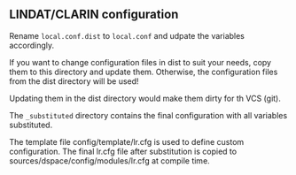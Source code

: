 LINDAT/CLARIN configuration
----------------------------

Rename `local.conf.dist` to `local.conf` and udpate the variables accordingly.

If you want to change configuration files in dist to suit your needs, copy them to this directory and update them. 
Otherwise, the configuration files from the dist directory will be used! 

Updating them in the dist directory would make them dirty for th VCS (git). 


The `_substituted` directory contains the final configuration with all variables substituted.

The template file config/template/lr.cfg is used to define custom configuration.
The final lr.cfg file after substitution is copied to sources/dspace/config/modules/lr.cfg at compile time.